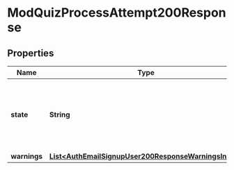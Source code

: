 

# ModQuizProcessAttempt200Response


## Properties

| Name | Type | Description | Notes |
|------------ | ------------- | ------------- | -------------|
|**state** | **String** | state: the new attempt state:                                                                     inprogress, finished, overdue, abandoned |  |
|**warnings** | [**List&lt;AuthEmailSignupUser200ResponseWarningsInner&gt;**](AuthEmailSignupUser200ResponseWarningsInner.md) |  |  [optional] |



